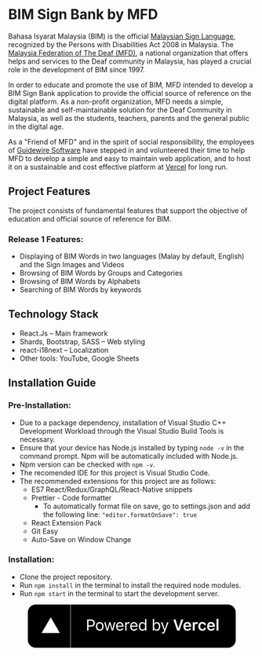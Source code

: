 # BIM Sign Bank by MFD
Bahasa Isyarat Malaysia (BIM) is the official [Malaysian Sign Language](https://www.mymfdeaf.org/bahasa-isyarat-malaysia-bim), recognized by the Persons with Disabilities Act 2008 in Malaysia. The [Malaysia Federation of The Deaf (MFD)](https://www.mymfdeaf.org/), a national organization that offers helps and services to the Deaf community in Malaysia, has played a crucial role in the development of BIM since 1997.<br>

In order to educate and promote the use of BIM, MFD intended to develop a BIM Sign Bank application to provide the official source of reference on the digital platform. As a non-profit organization, MFD needs a simple, sustainable and self-maintainable solution for the Deaf Community in Malaysia, as well as the students, teachers, parents and the general public in the digital age.<br>

As a "Friend of MFD" and in the spirit of social responsibility, the employees of [Guidewire Software](https://careers.guidewire.com/guidewire-gives-back) have stepped in and volunteered their time to help MFD to develop a simple and easy to maintain web application, and to host it on a sustainable and cost effective platform at [Vercel](https://vercel.com) for long run.<br>

## Project Features
The project consists of fundamental features that support the objective of education and official source of reference for BIM.

### Release 1 Features:
* Displaying of BIM Words in two languages (Malay by default, English) and the Sign Images and Videos
* Browsing of BIM Words by Groups and Categories
* Browsing of BIM Words by Alphabets
* Searching of BIM Words by keywords

## Technology Stack
* React.Js – Main framework
* Shards, Bootstrap, SASS – Web styling
* react-i18next – Localization
* Other tools: YouTube, Google Sheets 

## Installation Guide
### Pre-Installation:
* Due to a package dependency, installation of Visual Studio C++ Development Workload through the Visual Studio Build Tools is necessary.
* Ensure that your device has Node.js installed by typing `node -v` in the command prompt. Npm will be automatically included with Node.js.
* Npm version can be checked with `npm -v`.
* The recomended IDE for this project is Visual Studio Code.
* The recommended extensions for this project are as follows:
    * ES7 React/Redux/GraphQL/React-Native snippets
    * Prettier - Code formatter
        * To automatically format file on save, go to settings.json and add the following line: `"editor.formatOnSave": true`
    * React Extension Pack
    * Git Easy
    * Auto-Save on Window Change

### Installation:
* Clone the project repository.
* Run `npm install` in the terminal to install the required node modules.
* Run `npm start` in the terminal to start the development server.

<p align="center">
  <a href="https://vercel.com/?utm_source=[team-slug]&utm_campaign=oss">
    <img
      alt="Powered by Vercel"
      src="https://raw.githubusercontent.com/amohdsharfuddin/ggb-mfd-project/1853d1589cb0d77a3b2a57c3144496f2cddd5f3d/src/images/general/logo/powered-by-vercel.svg"
    />
  </a>
</p>
